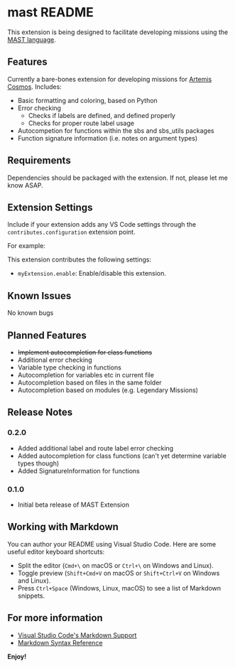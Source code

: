 # mast README

This extension is being designed to facilitate developing missions using the [MAST language](https://artemis-sbs.github.io/sbs_utils/mast/).

## Features

Currently a bare-bones extension for developing missions for [Artemis Cosmos](https://www.artemisspaceshipbridge.com/#/).
Includes:
* Basic formatting and coloring, based on Python
* Error checking
	* Checks if labels are defined, and defined properly
	* Checks for proper route label usage
* Autocompetion for functions within the sbs and sbs_utils packages
* Function signature information (i.e. notes on argument types)

## Requirements

Dependencies should be packaged with the extension. If not, please let me know ASAP.

## Extension Settings

Include if your extension adds any VS Code settings through the `contributes.configuration` extension point.

For example:

This extension contributes the following settings:

* `myExtension.enable`: Enable/disable this extension.

## Known Issues

No known bugs

## Planned Features

* ~~Implement autocompletion for class functions~~
* Additional error checking
* Variable type checking in functions
* Autocompletion for variables etc in current file
* Autocompletion based on files in the same folder
* Autocompletion based on modules (e.g. Legendary Missions)

## Release Notes

### 0.2.0

- Added additional label and route label error checking
- Added autocompletion for class functions (can't yet determine variable types though)
- Added SignatureInformation for functions

### 0.1.0

- Initial beta release of MAST Extension



## Working with Markdown

You can author your README using Visual Studio Code. Here are some useful editor keyboard shortcuts:

* Split the editor (`Cmd+\` on macOS or `Ctrl+\` on Windows and Linux).
* Toggle preview (`Shift+Cmd+V` on macOS or `Shift+Ctrl+V` on Windows and Linux).
* Press `Ctrl+Space` (Windows, Linux, macOS) to see a list of Markdown snippets.

## For more information

* [Visual Studio Code's Markdown Support](http://code.visualstudio.com/docs/languages/markdown)
* [Markdown Syntax Reference](https://help.github.com/articles/markdown-basics/)

**Enjoy!**
